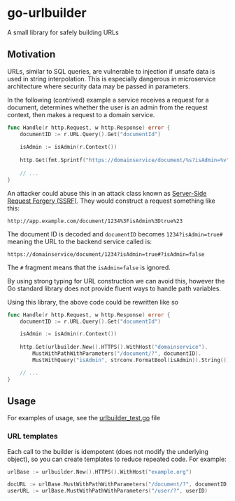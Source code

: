 # go-urlbuilder
A small library for safely building URLs

## Motivation

URLs, similar to SQL queries, are vulnerable to injection if unsafe data
is used in string interpolation. This is especially dangerous in microservice
architecture where security data may be passed in parameters.

In the following (contrived) example a service receives a request for a document, determines whether the user is an 
admin from the request context, then makes a request to a domain service.

```go
func Handle(r http.Request, w http.Response) error {
	documentID := r.URL.Query().Get("documentId")
	
	isAdmin := isAdmin(r.Context())
	
	http.Get(fmt.Sprintf("https://domainservice/document/%s?isAdmin=%v", documentID, isAdmin)
	
	// ...
}
``` 

An attacker could abuse this in an attack class known as 
[Server-Side Request Forgery (SSRF)](https://owasp.org/www-community/attacks/Server_Side_Request_Forgery). They would
construct a request something like this:

```
http://app.example.com/document/1234%3FisAdmin%3Dtrue%23
```

The document ID is decoded and `documentID` becomes `1234?isAdmin=true#` meaning the URL to the backend service called
is:
``` 
https://domainservice/document/1234?isAdmin=true#?isAdmin=false
```
The `#` fragment means that the `isAdmin=false` is ignored.

By using strong typing for URL construction we can avoid this, however the Go standard library does not provide fluent
ways to handle path variables.

Using this library, the above code could be rewritten like so

```go
func Handle(r http.Request, w http.Response) error {
	documentID := r.URL.Query().Get("documentId")

	isAdmin := isAdmin(r.Context())
	
	http.Get(urlbuilder.New().HTTPS().WithHost("domainservice").
		MustWithPathWithParameters("/document/?", documentID).
		MustWithQuery("isAdmin", strconv.FormatBool(isAdmin)).String())

	// ...
}
```

## Usage

For examples of usage, see the [urlbuilder_test.go](urlbuilder_test.go) file

### URL templates

Each call to the builder is idempotent (does not modify the underlying object), so you can create templates
to reduce repeated code. For example:

```go
urlBase := urlbuilder.New().HTTPS().WithHost("example.org")

docURL := urlBase.MustWithPathWithParameters("/document/?", documentID)
userURL := urlBase.MustWithPathWithParameters("/user/?", userID)
```

